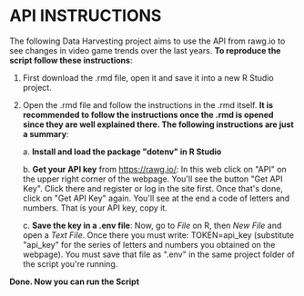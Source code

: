 # API INSTRUCTIONS

The following Data Harvesting project aims to use the API from rawg.io to see changes in video game trends over the last years. **To reproduce the script follow these instructions**:

1. First download the .rmd file, open it and save it into a new R Studio project.

2. Open the .rmd file and follow the instructions in the .rmd itself. **It is recommended to follow the instructions once the .rmd is opened since they are well explained there. The following instructions are just a summary**:
   
     a. **Install and load the package "dotenv" in R Studio**

     b. **Get your API key** from <https://rawg.io/>: In this web click on "API" on the upper right corner of the webpage. You'll see the button "Get API Key". Click there and register or log in the site first. Once that's done, click on "Get API Key" again. You'll see at the end a code of letters and numbers. That is your API key, copy it.
   
    c. **Save the key in a .env file**: Now, go to *File* on R, then *New File* and open a *Text File*. Once there you must write: TOKEN=api_key (substitute "api_key" for the series of letters and numbers you obtained on the webpage). You must save that file as ".env" in the same project folder of the script you're running.

**Done. Now you can run the Script**


